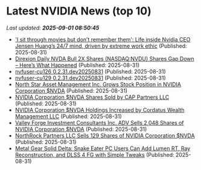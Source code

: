 # Latest NVIDIA News (top 10)
_Last updated: **2025-09-01 08:50:45**_

- ['I sit through movies but don’t remember them': Life inside Nvidia CEO Jensen Huang’s 24/7 mind, driven by extreme work ethic](https://economictimes.indiatimes.com/news/new-updates/i-sit-through-movies-but-dont-remember-them-life-inside-nvidia-ceo-jensen-huangs-24/7-mind-driven-by-extreme-work-ethic/articleshow/123613313.cms) (Published: 2025-08-31)
- [Direxion Daily NVDA Bull 2X Shares (NASDAQ:NVDU) Shares Gap Down – Here’s What Happened](https://www.etfdailynews.com/2025/08/31/direxion-daily-nvda-bull-2x-shares-nasdaqnvdu-shares-gap-down-heres-what-happened/) (Published: 2025-08-31)
- [nvfuser-cu126 0.2.31.dev20250831](https://pypi.org/project/nvfuser-cu126/0.2.31.dev20250831/) (Published: 2025-08-31)
- [nvfuser-cu129 0.2.31.dev20250831](https://pypi.org/project/nvfuser-cu129/0.2.31.dev20250831/) (Published: 2025-08-31)
- [North Star Asset Management Inc. Grows Stock Position in NVIDIA Corporation $NVDA](https://www.etfdailynews.com/2025/08/31/north-star-asset-management-inc-grows-stock-position-in-nvidia-corporation-nvda/) (Published: 2025-08-31)
- [NVIDIA Corporation $NVDA Shares Sold by CAP Partners LLC](https://www.etfdailynews.com/2025/08/31/nvidia-corporation-nvda-shares-sold-by-cap-partners-llc/) (Published: 2025-08-31)
- [NVIDIA Corporation $NVDA Holdings Increased by Cordatus Wealth Management LLC](https://www.etfdailynews.com/2025/08/31/nvidia-corporation-nvda-holdings-increased-by-cordatus-wealth-management-llc/) (Published: 2025-08-31)
- [Valley Forge Investment Consultants Inc. ADV Sells 2,048 Shares of NVIDIA Corporation $NVDA](https://www.etfdailynews.com/2025/08/31/valley-forge-investment-consultants-inc-adv-sells-2048-shares-of-nvidia-corporation-nvda/) (Published: 2025-08-31)
- [NorthRock Partners LLC Sells 129 Shares of NVIDIA Corporation $NVDA](https://www.etfdailynews.com/2025/08/31/northrock-partners-llc-sells-129-shares-of-nvidia-corporation-nvda/) (Published: 2025-08-31)
- [Metal Gear Solid Delta: Snake Eater PC Users Can Add Lumen RT, Ray Reconstruction, and DLSS 4 FG with Simple Tweaks](https://wccftech.com/metal-gear-solid-delta-snake-eater-pc-users-add-lumen-rt-dlss-4-frame-gen/) (Published: 2025-08-31)
